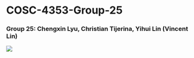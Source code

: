 # COSC-4353-Group-25


<h3>Group 25: Chengxin Lyu, Christian Tijerina, Yihui Lin (Vincent Lin)</h3>
<img src="https://github.com/Yldx/COSC-4353-Group-25/blob/main/Timeline.png">
